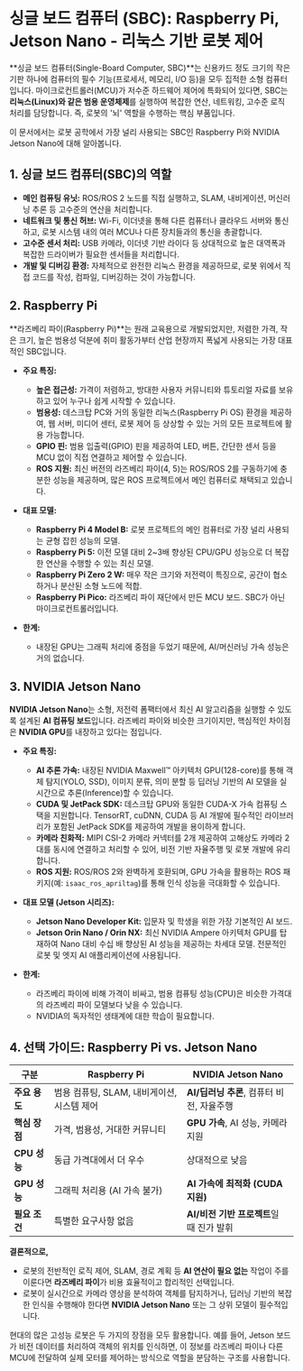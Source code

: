# 싱글 보드 컴퓨터 (SBC): Raspberry Pi, Jetson Nano - 리눅스 기반 로봇 제어

**싱글 보드 컴퓨터(Single-Board Computer, SBC)**는 신용카드 정도 크기의 작은 기판 하나에 컴퓨터의 필수 기능(프로세서, 메모리, I/O 등)을 모두 집적한 소형 컴퓨터입니다. 마이크로컨트롤러(MCU)가 저수준 하드웨어 제어에 특화되어 있다면, SBC는 **리눅스(Linux)와 같은 범용 운영체제**를 실행하여 복잡한 연산, 네트워킹, 고수준 로직 처리를 담당합니다. 즉, 로봇의 '뇌' 역할을 수행하는 핵심 부품입니다.

이 문서에서는 로봇 공학에서 가장 널리 사용되는 SBC인 Raspberry Pi와 NVIDIA Jetson Nano에 대해 알아봅니다.

## 1. 싱글 보드 컴퓨터(SBC)의 역할

- **메인 컴퓨팅 유닛:** ROS/ROS 2 노드를 직접 실행하고, SLAM, 내비게이션, 머신러닝 추론 등 고수준의 연산을 처리합니다.
- **네트워크 및 통신 허브:** Wi-Fi, 이더넷을 통해 다른 컴퓨터나 클라우드 서버와 통신하고, 로봇 시스템 내의 여러 MCU나 다른 장치들과의 통신을 총괄합니다.
- **고수준 센서 처리:** USB 카메라, 이더넷 기반 라이다 등 상대적으로 높은 대역폭과 복잡한 드라이버가 필요한 센서들을 처리합니다.
- **개발 및 디버깅 환경:** 자체적으로 완전한 리눅스 환경을 제공하므로, 로봇 위에서 직접 코드를 작성, 컴파일, 디버깅하는 것이 가능합니다.

## 2. Raspberry Pi

**라즈베리 파이(Raspberry Pi)**는 원래 교육용으로 개발되었지만, 저렴한 가격, 작은 크기, 높은 범용성 덕분에 취미 활동가부터 산업 현장까지 폭넓게 사용되는 가장 대표적인 SBC입니다.

- **주요 특징:**
  - **높은 접근성:** 가격이 저렴하고, 방대한 사용자 커뮤니티와 튜토리얼 자료를 보유하고 있어 누구나 쉽게 시작할 수 있습니다.
  - **범용성:** 데스크탑 PC와 거의 동일한 리눅스(Raspberry Pi OS) 환경을 제공하여, 웹 서버, 미디어 센터, 로봇 제어 등 상상할 수 있는 거의 모든 프로젝트에 활용 가능합니다.
  - **GPIO 핀:** 범용 입출력(GPIO) 핀을 제공하여 LED, 버튼, 간단한 센서 등을 MCU 없이 직접 연결하고 제어할 수 있습니다.
  - **ROS 지원:** 최신 버전의 라즈베리 파이(4, 5)는 ROS/ROS 2를 구동하기에 충분한 성능을 제공하며, 많은 ROS 프로젝트에서 메인 컴퓨터로 채택되고 있습니다.

- **대표 모델:**
  - **Raspberry Pi 4 Model B:** 로봇 프로젝트의 메인 컴퓨터로 가장 널리 사용되는 균형 잡힌 성능의 모델.
  - **Raspberry Pi 5:** 이전 모델 대비 2~3배 향상된 CPU/GPU 성능으로 더 복잡한 연산을 수행할 수 있는 최신 모델.
  - **Raspberry Pi Zero 2 W:** 매우 작은 크기와 저전력이 특징으로, 공간이 협소하거나 분산된 소형 노드에 적합.
  - **Raspberry Pi Pico:** 라즈베리 파이 재단에서 만든 MCU 보드. SBC가 아닌 마이크로컨트롤러입니다.

- **한계:**
  - 내장된 GPU는 그래픽 처리에 중점을 두었기 때문에, AI/머신러닝 가속 성능은 거의 없습니다.

## 3. NVIDIA Jetson Nano

**NVIDIA Jetson Nano**는 소형, 저전력 폼팩터에서 최신 AI 알고리즘을 실행할 수 있도록 설계된 **AI 컴퓨팅 보드**입니다. 라즈베리 파이와 비슷한 크기이지만, 핵심적인 차이점은 **NVIDIA GPU**를 내장하고 있다는 점입니다.

- **주요 특징:**
  - **AI 추론 가속:** 내장된 NVIDIA Maxwell™ 아키텍처 GPU(128-core)를 통해 객체 탐지(YOLO, SSD), 이미지 분류, 의미 분할 등 딥러닝 기반의 AI 모델을 실시간으로 추론(Inference)할 수 있습니다.
  - **CUDA 및 JetPack SDK:** 데스크탑 GPU와 동일한 CUDA-X 가속 컴퓨팅 스택을 지원합니다. TensorRT, cuDNN, CUDA 등 AI 개발에 필수적인 라이브러리가 포함된 JetPack SDK를 제공하여 개발을 용이하게 합니다.
  - **카메라 친화적:** MIPI CSI-2 카메라 커넥터를 2개 제공하여 고해상도 카메라 2대를 동시에 연결하고 처리할 수 있어, 비전 기반 자율주행 및 로봇 개발에 유리합니다.
  - **ROS 지원:** ROS/ROS 2와 완벽하게 호환되며, GPU 가속을 활용하는 ROS 패키지(예: `isaac_ros_apriltag`)를 통해 인식 성능을 극대화할 수 있습니다.

- **대표 모델 (Jetson 시리즈):**
  - **Jetson Nano Developer Kit:** 입문자 및 학생을 위한 가장 기본적인 AI 보드.
  - **Jetson Orin Nano / Orin NX:** 최신 NVIDIA Ampere 아키텍처 GPU를 탑재하여 Nano 대비 수십 배 향상된 AI 성능을 제공하는 차세대 모델. 전문적인 로봇 및 엣지 AI 애플리케이션에 사용됩니다.

- **한계:**
  - 라즈베리 파이에 비해 가격이 비싸고, 범용 컴퓨팅 성능(CPU)은 비슷한 가격대의 라즈베리 파이 모델보다 낮을 수 있습니다.
  - NVIDIA의 독자적인 생태계에 대한 학습이 필요합니다.

## 4. 선택 가이드: Raspberry Pi vs. Jetson Nano

| 구분 | Raspberry Pi | NVIDIA Jetson Nano |
| --- | --- | --- |
| **주요 용도** | 범용 컴퓨팅, SLAM, 내비게이션, 시스템 제어 | **AI/딥러닝 추론**, 컴퓨터 비전, 자율주행 |
| **핵심 장점** | 가격, 범용성, 거대한 커뮤니티 | **GPU 가속**, AI 성능, 카메라 지원 |
| **CPU 성능** | 동급 가격대에서 더 우수 | 상대적으로 낮음 |
| **GPU 성능** | 그래픽 처리용 (AI 가속 불가) | **AI 가속에 최적화 (CUDA 지원)** |
| **필요 조건** | 특별한 요구사항 없음 | **AI/비전 기반 프로젝트**일 때 진가 발휘 |

**결론적으로,**
- 로봇의 전반적인 로직 제어, SLAM, 경로 계획 등 **AI 연산이 필요 없는** 작업이 주를 이룬다면 **라즈베리 파이**가 비용 효율적이고 합리적인 선택입니다.
- 로봇이 실시간으로 카메라 영상을 분석하여 객체를 탐지하거나, 딥러닝 기반의 복잡한 인식을 수행해야 한다면 **NVIDIA Jetson Nano** 또는 그 상위 모델이 필수적입니다.

현대의 많은 고성능 로봇은 두 가지의 장점을 모두 활용합니다. 예를 들어, Jetson 보드가 비전 데이터를 처리하여 객체의 위치를 인식하면, 이 정보를 라즈베리 파이나 다른 MCU에 전달하여 실제 모터를 제어하는 방식으로 역할을 분담하는 구조를 사용합니다.
